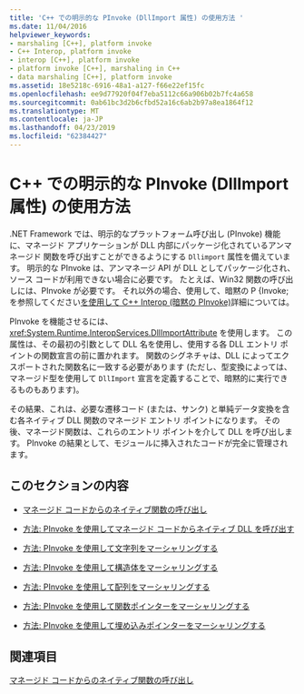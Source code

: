 ```yaml
---
title: 'C++ での明示的な PInvoke (DllImport 属性) の使用方法 '
ms.date: 11/04/2016
helpviewer_keywords:
- marshaling [C++], platform invoke
- C++ Interop, platform invoke
- interop [C++], platform invoke
- platform invoke [C++], marshaling in C++
- data marshaling [C++], platform invoke
ms.assetid: 18e5218c-6916-48a1-a127-f66e22ef15fc
ms.openlocfilehash: ee9d77920f04f7eba5112c66a906b02b7fc4a658
ms.sourcegitcommit: 0ab61bc3d2b6cfbd52a16c6ab2b97a8ea1864f12
ms.translationtype: MT
ms.contentlocale: ja-JP
ms.lasthandoff: 04/23/2019
ms.locfileid: "62384427"
---
```

# <a name="using-explicit-pinvoke-in-c-dllimport-attribute"></a>C++ での明示的な PInvoke (DllImport 属性) の使用方法 

.NET Framework では、明示的なプラットフォーム呼び出し (PInvoke) 機能に、マネージド アプリケーションが DLL 内部にパッケージ化されているアンマネージド 関数を呼び出すことができるようにする `Dllimport` 属性を備えています。 明示的な PInvoke は、アンマネージ API が DLL としてパッケージ化され、ソース コードが利用できない場合に必要です。 たとえば、Win32 関数の呼び出しには、PInvoke が必要です。 それ以外の場合、使用して、暗黙の P {Invoke; を参照してください[を使用して C++ Interop (暗黙の PInvoke)](../dotnet/using-cpp-interop-implicit-pinvoke.md)詳細については。

PInvoke を機能させるには、<xref:System.Runtime.InteropServices.DllImportAttribute> を使用します。 この属性は、その最初の引数として DLL 名を使用し、使用する各 DLL エントリ ポイントの関数宣言の前に置かれます。 関数のシグネチャは、DLL によってエクスポートされた関数名に一致する必要があります (ただし、型変換によっては、マネージド型を使用して `DllImport` 宣言を定義することで、暗黙的に実行できるものもあります)。

その結果、これは、必要な遷移コード (または、サンク) と単純データ変換を含む各ネイティブ DLL 関数のマネージド エントリ ポイントになります。 その後、マネージド関数は、これらのエントリ ポイントを介して DLL を呼び出します。 PInvoke の結果として、モジュールに挿入されたコードが完全に管理されます。

## <a name="in-this-section"></a>このセクションの内容

- [マネージド コードからのネイティブ関数の呼び出し](../dotnet/calling-native-functions-from-managed-code.md)

- [方法: PInvoke を使用してマネージド コードからネイティブ DLL を呼び出す](../dotnet/how-to-call-native-dlls-from-managed-code-using-pinvoke.md)

- [方法: PInvoke を使用して文字列をマーシャリングする](../dotnet/how-to-marshal-strings-using-pinvoke.md)

- [方法: PInvoke を使用して構造体をマーシャリングする](../dotnet/how-to-marshal-structures-using-pinvoke.md)

- [方法: PInvoke を使用して配列をマーシャリングする](../dotnet/how-to-marshal-arrays-using-pinvoke.md)

- [方法: PInvoke を使用して関数ポインターをマーシャリングする](../dotnet/how-to-marshal-function-pointers-using-pinvoke.md)

- [方法: PInvoke を使用して埋め込みポインターをマーシャリングする](../dotnet/how-to-marshal-embedded-pointers-using-pinvoke.md)

## <a name="see-also"></a>関連項目

[マネージド コードからのネイティブ関数の呼び出し](../dotnet/calling-native-functions-from-managed-code.md)
